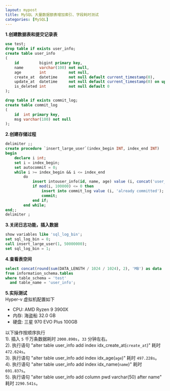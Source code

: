```yaml
---
layout: mypost 
title: MySQL 大量数据额表增加索引、字段耗时测试 
categories: [MySQL]
---
```


**1.创建数据表和提交记录表**

```sql
use test;
drop table if exists user_info;
create table user_info
(
    id         bigint primary key,
    name       varchar(100) not null,
    age        int          not null,
    create_at  datetime     not null default current_timestamp(0),
    update_at  datetime     not null default current_timestamp(0) on update current_timestamp(0),
    is_deleted int          not null default 0
);

drop table if exists commit_log;
create table commit_log
(
    id  int primary key,
    msg varchar(100) not null
);
```

**2.创建存储过程**

```sql
delimiter ;;
create procedure `insert_large_user`(index_begin INT, index_end INT)
begin
    declare i int;
    set i = index_begin;
    set autocommit = 0;
    while i >= index_begin && i <= index_end
        do
            insert intouser_info(id, name, age) value (i, concat('user_', i), i % 100); set i = i + 1;
            if mod(i, 100000) <= 0 then
                insert into commit_log value (i, 'already committed');
                commit;
            end if;
        end while;
end;;
delimiter ;
```

**3.关闭日志功能，插入数据**

```sql
show variables like 'sql_log_bin';
set sql_log_bin = 0;
call insert_large_user(1, 50000000);
set sql_log_bin = 1;
```

**4.查看表空间**

```sql
select concat(round(sum(DATA_LENGTH / 1024 / 1024), 2), 'MB') as data
from information_schema.tables
where table_schema = 'test'
  and table_name = 'user_info';
```

**5.实际测试**  
Hyper-v 虚拟机配置如下  
- CPU: AMD Ryzen 9 3900X   
- 内存: 海盗船 32.0 GB   
- 硬盘: 三星 970 EVO Plus 100GB  

以下操作按顺序执行   
1). 插入 `5` 千万条数据耗时 `2000.890s`，`33` 分钟左右。  
2). 执行语句 "alter table user_info add index idx_create_at(`create_at`)" 耗时 `472.624s`。   
3). 执行语句 "alter table user_info add index idx_age(`age`)" 耗时 `497.228s`。  
4). 执行语句 "alter table user_info add index idx_name(`name`)" 耗时 `691.837s`。  
5). 执行语句 "alter table user_info add column pwd varchar(50) after name" 耗时 `2290.541s`。

